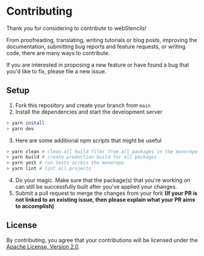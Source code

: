 # Contributing

Thank you for considering to contribute to webStencils!

From proofreading, translating, writing tutorials or blog posts, improving the documentation, submitting bug reports and feature requests, or writing code, there are many ways to contribute.

If you are interested in proposing a new feature or have found a bug that you'd like to fix, please file a new issue.

## Setup

1. Fork this repository and create your branch from `main`
2. Install the dependencies and start the development server

```bash
> yarn install
> yarn dev
```

3. Here are some additional npm scripts that might be useful

```bash
> yarn clean # clean all build files from all packages in the monorepo
> yarn build # create production build for all packages
> yarn yest # run tests across the monorepo
> yarn lint # lint all projects 
```

4. Do your magic. Make sure that the package(s) that you're working on can still be successfully built after you've applied your changes.
5. Submit a pull request to merge the changes from your fork **(If your PR is not linked to an existing issue, then please explain what your PR aims to accomplish)**

## License

By contributing, you agree that your contributions will be licensed under the [Apache License, Version 2.0](LICENSE).
